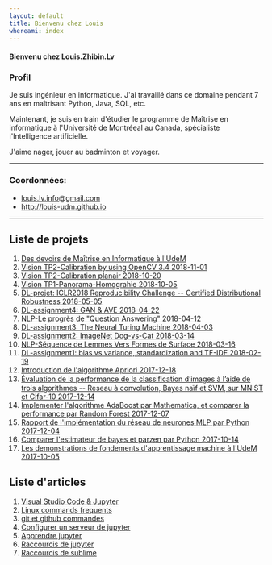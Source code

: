 ```yaml
---
layout: default
title: Bienvenu chez Louis
whereami: index
---
```


#### Bienvenu chez Louis.Zhibin.Lv

### Profil
Je suis ingénieur en informatique. J'ai travaillé dans ce domaine pendant 7 ans en maîtrisant Python, Java, SQL, etc.

Maintenant, je suis en train d'étudier le programme de Maîtrise en informatique à l'Université de Montréeal au Canada, spécialiste l'Intelligence artificielle.

J'aime nager, jouer au badminton et voyager.


---

### Coordonnées:

* <i class="fa fa-envelope"></i> [louis.lv.info@gmail.com](mailto:louis.lv.info@gmail.com)
* <i class="fa fa-linkedin"></i> <http://louis-udm.github.io>


---


## Liste de projets

1. [Des devoirs de Maîtrise en Informatique à l'UdeM](https://github.com/Louis-udm/Devoirs-Maitrise-UdeM)
2. [Vision TP2-Calibration by using OpenCV 3.4 2018-11-01](https://github.com/Louis-udm/Devoirs-Maitrise-UdeM/blob/master/Devoirs%20de%20IFT6145-Vision%20tridimensionnelle/TP2-partie6-OpenCV.ipynb)
2. [Vision TP2-Calibration planair 2018-10-20](https://github.com/Louis-udm/Devoirs-Maitrise-UdeM/blob/master/Devoirs%20de%20IFT6145-Vision%20tridimensionnelle/TP2-partie7.pdf)
3. [Vision TP1-Panorama-Homograhie 2018-10-05](https://github.com/Louis-udm/Devoirs-Maitrise-UdeM/blob/master/Devoirs%20de%20IFT6145-Vision%20tridimensionnelle/TP1_partie4.pdf)
4. [DL-projet: ICLR2018 Reproducibility Challenge -- Certified Distributional Robustness 2018-05-05](https://github.com/Louis-udm/Devoirs-Maitrise-UdeM/tree/master/Assignments%20of%20IFT6135-Representation%20Learning(A%20Deep%20Learning%20Course)/projet-ICLR2018%20Reproducibility%20Challenge(certified-distributional-robustness)/)
4. [DL-assignment4: GAN & AVE 2018-04-22](https://github.com/Louis-udm/Devoirs-Maitrise-UdeM/tree/master/Assignments%20of%20IFT6135-Representation%20Learning(A%20Deep%20Learning%20Course)/assignment4-GAN%26VAE)
4. [NLP-Le progrès de "Question Answering" 2018-04-12](https://github.com/Louis-udm/Devoirs-Maitrise-UdeM/tree/master/Devoirs%20de%20IFT6285-Traitements%20automatique%20des%20langues%20naturelles/TP2-Le%20Progrès%20de%20QA)
4. [DL-assignment3: The Neural Turing Machine 2018-04-03](https://github.com/Louis-udm/Devoirs-Maitrise-UdeM/tree/master/Assignments%20of%20IFT6135-Representation%20Learning(A%20Deep%20Learning%20Course)/assignment3-NTM)
4. [DL-assignment2: ImageNet Dog-vs-Cat 2018-03-14](https://github.com/Louis-udm/Devoirs-Maitrise-UdeM/tree/master/Assignments%20of%20IFT6135-Representation%20Learning(A%20Deep%20Learning%20Course)/assignment2-ImageNet-Dog-vs-Cat)
4. [NLP-Séquence de Lemmes Vers Formes de Surface 2018-03-16](https://github.com/Louis-udm/Devoirs-Maitrise-UdeM/tree/master/Devoirs%20de%20IFT6285-Traitements%20automatique%20des%20langues%20naturelles/TP1-Séquence%20de%20Lemmes%20Vers%20Formes%20de%20Surface)
4. [DL-assignment1: bias vs variance, standardization and TF-IDF 2018-02-19](https://github.com/Louis-udm/Devoirs-Maitrise-UdeM/tree/master/Assignments%20of%20IFT6135-Representation%20Learning(A%20Deep%20Learning%20Course)/assignment1-bias-vs-variance-and-standardization-and-tf-idf)
4. [Introduction de l'algorithme Apriori 2017-12-18](https://github.com/Louis-udm/Devoirs-Maitrise-UdeM/tree/master/Projet%20de%20IFT6141-Reconnaissance%20des%20formes)
4. [Évaluation de la performance de la classiﬁcation d’images à l’aide de trois algorithmes -- Reseau à convolution, Bayes naïf et SVM, sur MNIST et Cifar-10 2017-12-14](https://github.com/Louis-udm/Devoirs-Maitrise-UdeM/tree/master/Projet%20de%20IFT6390-Fondements%20de%20l'apprentissage%20machine)
4. [Implementer l'algorithme AdaBoost par Mathematica, et comparer la performance par Random Forest 2017-12-07](https://github.com/Louis-udm/Devoirs-Maitrise-UdeM/tree/master/Algorithmes/AdaBoost)
4. [Rapport de l'implémentation du réseau de neurones MLP par Python 2017-12-04](https://github.com/Louis-udm/Devoirs-Maitrise-UdeM/blob/master/Devoirs%20de%20IFT6390-Fondements%20de%20l'apprentissage%20machine/Devoir2/Rapport%2Bde%2BIFT6390%2BDevoirs%2B3.pdf)
4. [Comparer l'estimateur de bayes et parzen par Python 2017-10-14](https://github.com/Louis-udm/Devoirs-Maitrise-UdeM/blob/master/Devoirs%20de%20IFT6390-Fondements%20de%20l'apprentissage%20machine/Devoir1/IFT6390%20Devoirs%201%20-%20TP2%20-%20ZhibinLu%20and%20XiaochengLiu.ipynb) 
4. [Les demonstrations de fondements d'apprentissage machine à l'UdeM 2017-10-05](https://github.com/Louis-udm/ift-labo)

## Liste d'articles
1. [Visual Studio Code & Jupyter](https://github.com/Louis-udm/Blog/blob/master/vscode%2Bjupyter.md)
4. [Linux commands frequents](https://github.com/Louis-udm/Blog/blob/master/Linux_command.md)
1. [git et github commandes](https://github.com/Louis-udm/Blog/blob/master/git-and-github-readme.md)
4. [Configurer un serveur de jupyter](https://github.com/Louis-udm/Blog/blob/master/jupyter-configur_serveur.md)
4. [Apprendre jupyter](https://github.com/Louis-udm/Blog/blob/master/jupyter-helloworld.ipynb)
4. [Raccourcis de jupyter](https://github.com/Louis-udm/Blog/blob/master/jupyter-shortcutkeys.md)
4. [Raccourcis de sublime](https://github.com/Louis-udm/Blog/blob/master/sublime-readme.md)